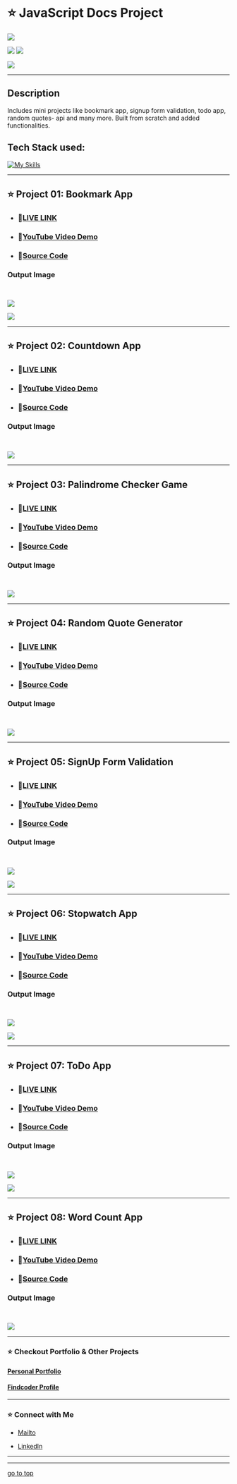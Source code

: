 # ⭐ JavaScript Docs Project

![](https://img.shields.io/badge/Javascript-Docs%20Projects-brightgreen)

![](https://img.shields.io/badge/JavaScript-CSS-blue)
![](https://img.shields.io/badge/Tailwind-Bootstrap-red)

![](https://img.shields.io/badge/Shubham-Singh-blue)

<hr>

## Description

Includes mini projects like bookmark app, signup form validation, todo app, random quotes- api and many more. Built from scratch and added functionalities.

## Tech Stack used:

[![My Skills](https://skillicons.dev/icons?i=js,html,css,bootstrap,tailwind&theme=light)](https://skillicons.dev)

<hr>

## ⭐ Project 01:  Bookmark App

- ### 📌<a href="https://bookmark-js.netlify.app/" target="_blank">LIVE LINK</a>

- ### 📌<a href="https://youtu.be/wPhCpAZ0Hl8" target="_blank">YouTube Video Demo</a>

- ### 📌[Source Code](https://github.com/ShubhamSingh03/JavaScripts_Docs_Projects/tree/main/Bookmark%20App)


### Output Image

<br>

![](./screencaptures/Bookmark-App%20(1).png)

![](./screencaptures/Bookmark-App.png)


<hr>

## ⭐ Project 02:  Countdown App

- ### 📌<a href="https://countdown-fsjs.netlify.app/" target="_blank">LIVE LINK</a>

- ### 📌<a href="https://youtu.be/bBLmOH3l_rk" target="_blank">YouTube Video Demo</a>

- ### 📌[Source Code](https://github.com/ShubhamSingh03/JavaScripts_Docs_Projects/tree/main/Countdown%20App)


### Output Image

<br>

![](./screencaptures/Countdown-App%20(1).png)


<hr>

## ⭐ Project 03:  Palindrome Checker Game

- ### 📌<a href="https://palindrome-fsjs.netlify.app/" target="_blank">LIVE LINK</a>

- ### 📌<a href="https://youtu.be/yjqmzEsOdY0" target="_blank">YouTube Video Demo</a>

- ### 📌[Source Code](https://github.com/ShubhamSingh03/JavaScripts_Docs_Projects/tree/main/Palindrome%20Checker%20Game)


### Output Image

<br>

![](./screencaptures/Palindrome-Checker-Game%20(1).png)


<hr>

## ⭐ Project 04:  Random Quote Generator

- ### 📌<a href="https://quote-js.netlify.app/" target="_blank">LIVE LINK</a>

- ### 📌<a href="https://youtu.be/I93ioIYoDDU" target="_blank">YouTube Video Demo</a>

- ### 📌[Source Code](https://github.com/ShubhamSingh03/JavaScripts_Docs_Projects/tree/main/Random%20Quote%20Generator)


### Output Image

<br>

![](./screencaptures/Random-Quote-Generator.png)


<hr>

## ⭐ Project 05: SignUp Form Validation

- ### 📌<a href="https://signup-js.netlify.app/" target="_blank">LIVE LINK</a>

- ### 📌<a href="https://youtu.be/19Ql1uow_yo" target="_blank">YouTube Video Demo</a>

- ### 📌[Source Code](https://github.com/ShubhamSingh03/JavaScripts_Docs_Projects/tree/main/SignUp%20Form%20Validation)


### Output Image

<br>

![](./screencaptures/SignUp-Form-Validation.png)

![](./screencaptures/SignUp-Form-Validation%20(1).png)


<hr>

## ⭐ Project 06:  Stopwatch App

- ### 📌<a href="https://stopwatch-fsjs.netlify.app/" target="_blank">LIVE LINK</a>

- ### 📌<a href="https://youtu.be/urng25FRyss" target="_blank">YouTube Video Demo</a>

- ### 📌[Source Code](https://github.com/ShubhamSingh03/JavaScripts_Docs_Projects/tree/main/Stopwatch%20App)


### Output Image

<br>

![](./screencaptures/Stopwatch-App.png)

![](./screencaptures/Stopwatch-App%20(1).png)


<hr>


## ⭐ Project 07: ToDo App

- ### 📌<a href="https://todo-fsjs.netlify.app/" target="_blank">LIVE LINK</a>

- ### 📌<a href="https://youtu.be/40EAsAxpj30" target="_blank">YouTube Video Demo</a>

- ### 📌[Source Code](https://github.com/ShubhamSingh03/JavaScripts_Docs_Projects/tree/main/ToDo%20App)


### Output Image

<br>

![](./screencaptures/ToDo-App.png)

![](./screencaptures/ToDo-App%20(1).png)

<hr>

## ⭐ Project 08: Word Count App

- ### 📌<a href="https://word-fsjs.netlify.app/" target="_blank">LIVE LINK</a>

- ### 📌<a href="https://youtu.be/d4Ux41GkX7s" target="_blank">YouTube Video Demo</a>

- ### 📌[Source Code](https://github.com/ShubhamSingh03/JavaScripts_Docs_Projects/tree/main/Word%20Count%20App)


### Output Image

<br>

![](./screencaptures/Word-Count-App%20(1).png)


<hr>


### ⭐ Checkout Portfolio & Other Projects

#### [Personal Portfolio](https://shubhambhoj.in/)

#### [Findcoder Profile](https://www.findcoder.io/u/shubham_singh)

***
### ⭐ Connect with Me
* [Mailto](mailto:shubhambhoj3@gmail.com)

* [LinkedIn](https://www.linkedin.com/in/shubham-singh-b122b7171/)
***
***
[go to top](#⭐-javascript-docs-project)

